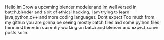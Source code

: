 Hello im Crow a upcoming blender modeler and im well versed in batch,blender and a bit of ethical hacking,
I am trying to learn java,python,c++ and more coding languages.
Dont expect Too much from my github you are gonna be seeing mostly batch files and some python files here and there
im currently working on batch and blender and expect some posts soon.
